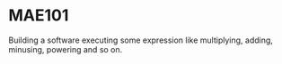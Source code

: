 # MAE101
Building a software executing some expression like multiplying, adding, minusing, powering and so on.
